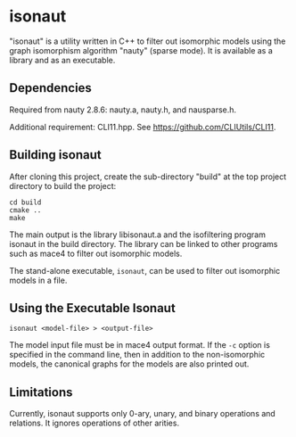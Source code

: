 # isonaut
"isonaut" is a utility written in C++ to filter out isomorphic models using the graph isomorphism algorithm "nauty" (sparse mode).  It is available as a library and as an executable.

## Dependencies
Required from nauty 2.8.6: nauty.a, nauty.h, and nausparse.h.

Additional requirement: CLI11.hpp.  See https://github.com/CLIUtils/CLI11.

## Building isonaut
After cloning this project, create the sub-directory "build" at the top project directory to build the project:

```text
cd build
cmake ..
make
```

The main output is the library libisonaut.a and the isofiltering program isonaut in the build directory.  The library can be linked to other programs such as mace4 to filter out isomorphic models.  

The stand-alone executable, `isonaut`, can be used to filter out isomorphic models in a file.

## Using the Executable Isonaut
```text
isonaut <model-file> > <output-file>
```
The model input file <model-file> must be in mace4 output format.  If the `-c` option is specified in the command line, then in addition to the non-isomorphic models, the canonical graphs for the models are also printed out.

## Limitations
Currently, isonaut supports only 0-ary, unary, and binary operations and relations. It ignores operations of other arities.




